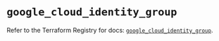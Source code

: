 # `google_cloud_identity_group`

Refer to the Terraform Registry for docs: [`google_cloud_identity_group`](https://registry.terraform.io/providers/hashicorp/google/6.46.0/docs/resources/cloud_identity_group).

